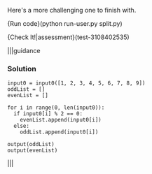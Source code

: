 Here's a more challenging one to finish with.

{Run code}(python run-user.py split.py)

{Check It!|assessment}(test-3108402535)

|||guidance
### Solution
```javscript
input0 = input0([1, 2, 3, 4, 5, 6, 7, 8, 9])
oddList = []
evenList = []

for i in range(0, len(input0)):
  if input0[i] % 2 == 0:
    evenList.append(input0[i])    
  else:
    oddList.append(input0[i])

output(oddList)
output(evenList)
```
|||
